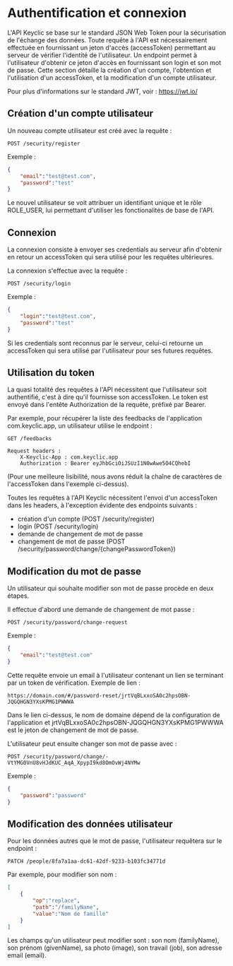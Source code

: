 # Authentification et connexion

L'API Keyclic se base sur le standard JSON Web Token pour la sécurisation de l'échange des données. Toute requête à l'API est nécessairement effectuée en fournissant un jeton d'accès (accessToken) permettant au serveur de vérifier l'identité de l'utilisateur. Un endpoint permet à l'utilisateur d'obtenir ce jeton d'accès en fournissant son login et son mot de passe. Cette section détaille la création d'un compte, l'obtention et l'utilisation d'un accessToken, et la modification d'un compte utilisateur.

Pour plus d'informations sur le standard JWT, voir : https://jwt.io/

## Création d'un compte utilisateur

Un nouveau compte utilisateur est créé avec la requête :

```
POST /security/register
```

Exemple :
```json
{
    "email":"test@test.com",
    "password":"test"
}
```

Le nouvel utilisateur se voit attribuer un identifiant unique et le rôle ROLE_USER, lui permettant d'utiliser les fonctionalités de base de l'API.

## Connexion

La connexion consiste à envoyer ses credentials au serveur afin d'obtenir en retour un accessToken qui sera utilisé pour les requêtes ultérieures.

La connexion s'effectue avec la requête :

```
POST /security/login
```

Exemple :
```json
{
    "login":"test@test.com",
    "password":"test"
}
```

Si les credentials sont reconnus par le serveur, celui-ci retourne un accessToken qui sera utilisé par l'utilisateur pour ses futures requêtes.

## Utilisation du token

La quasi totalité des requêtes à l'API nécessitent que l'utilisateur soit authentifié, c'est à dire qu'il fournisse son accessToken. Le token est envoyé dans l'entête Authorization de la requête, préfixé par Bearer.

Par exemple, pour récupérer la liste des feedbacks de l'application com.keyclic.app, un utilisateur utilise le endpoint :

```
GET /feedbacks
```

```
Request headers :
    X-Keyclic-App : com.keyclic.app
    Authorization : Bearer eyJhbGciOiJSUzI1N0wAwe5O4CQhebI
```

(Pour une meilleure lisibilité, nous avons réduit la chaîne de caractères de l'accessToken dans l'exemple ci-dessus).

Toutes les requêtes à l'API Keyclic nécessitent l'envoi d'un accessToken dans les headers, à l'exception évidente des endpoints suivants :

- création d'un compte (POST /security/register)
- login (POST /security/login)
- demande de changement de mot de passe
- changement de mot de passe (POST /security/password/change/{changePasswordToken})

## Modification du mot de passe

Un utilisateur qui souhaite modifier son mot de passe procède en deux étapes.

Il effectue d'abord une demande de changement de mot passe :

```
POST /security/password/change-request
```

Exemple :
```json
{
    "email":"test@test.com"
}
```

Cette requête envoie un email à l'utilisateur contenant un lien se terminant par un token de vérification. Exemple de lien :

```
https://domain.com/#/password-reset/jrtVqBLxxoSA0c2hpsOBN-JQGQHGN3YXsKPMG1PWWWA
```

Dans le lien ci-dessus, le nom de domaine dépend de la configuration de l'application et jrtVqBLxxoSA0c2hpsOBN-JQGQHGN3YXsKPMG1PWWWA est le jeton de changement de mot de passe.

L'utilisateur peut ensuite changer son mot de passe avec :

```
POST /security/password/change/-VtYMG0VnU8vHJdKUC_AqA_XpypI9kd8OmOvWj4NYMw
```

Exemple :
```json
{
    "password":"password"
}
```

## Modification des données utilisateur

Pour les données autres que le mot de passe, l'utilisateur requêtera sur le endpoint :

```
PATCH /people/8fa7a1aa-dc61-42df-9233-b103fc34771d
```

Par exemple, pour modifier son nom :

```json
[
	{
		"op":"replace",
		"path":"/familyName",
		"value":"Nom de famille"
	}
]
```

Les champs qu'un utilisateur peut modifier sont : son nom (familyName), son prénom (givenName), sa photo (image), son travail (job), son adresse email (email).


